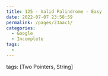 ```yaml
---
title: 125 - Valid Palindrome - Easy
date: 2022-07-07 23:58:59
permalink: /pages/23aac1/
categories:
  - Google
  - Incomplete
tags:
  - 
---
```

tags: [Two Pointers, String]